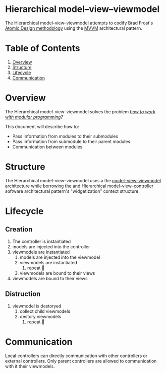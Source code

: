 # Hierarchical model–view–viewmodel

The Hierarchical model–view–viewmodel attempts to codify Brad Frost's [Atomic Design methodology](http://bradfrost.com/blog/post/atomic-web-design/) using the [MVVM](https://en.wikipedia.org/wiki/Model%E2%80%93view%E2%80%93viewmodel) architectural pattern.

# Table of Contents

1. [Overview](#overview)
1. [Structure](#structure)
1. [Lifecycle](#lifecycle)
1. [Communication](#communication)

# Overview

The Hierarchical model–view–viewmodel solves the problem *[how to work with modular programming](https://en.wikipedia.org/wiki/Modular_programming)?*

This document will describe how to:

- Pass information from modules to their submodules
- Pass information from submodule to their parent modules
- Communication between modules

# Structure

The Hierarchical model–view–viewmodel uses a the [model–view–viewmodel](https://en.wikipedia.org/wiki/Model%E2%80%93view%E2%80%93viewmodel) architecture while borrowing the and [Hierarchical model–view–controller](https://en.wikipedia.org/wiki/Hierarchical_model–view–controller) software architectural pattern's "widgetization" contect structure.

# Lifecycle

## Creation

1. The controller is instantiated
1. models are injected into the controller
1. viewmodels are instantiated
    1. models are injected into the viewmodel
    1. viewmodels are instantiated
        1. repeat 🔁
    1. viewmodels are bound to their views
1. viewmodels are bound to their views

## Distruction

1. viewmodel is destoryed
    1. collect child viewmodels
    1. destory viewmodels
        1. repeat 🔁

# Communication

Local controllers can directly communication with other controllers or external controllers. Only parent controllers are allowed to communication with it their viewmodels.
